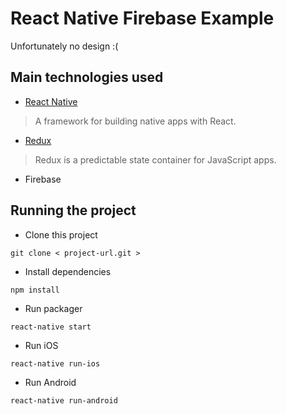 # React Native Firebase Example
Unfortunately no design :(

## Main technologies used

- [React Native](https://github.com/facebook/react-native)

> A framework for building native apps with React.

- [Redux](http://redux.js.org/)

> Redux is a predictable state container for JavaScript apps.

- Firebase

## Running the project

- Clone this project
```
git clone < project-url.git >
```

- Install dependencies
```
npm install
```

- Run packager
```
react-native start
```

- Run iOS
```
react-native run-ios
```

- Run Android
```
react-native run-android
```
